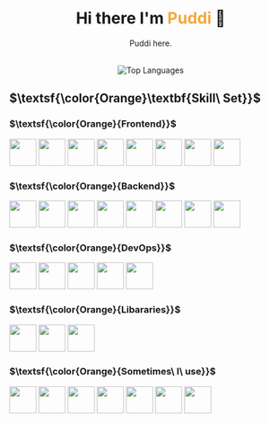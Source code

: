 <h1 align="center">Hi there I'm <span style="color: #F2A93B">Puddi</span> 👋</h1>

<div  align="center">
    <p>Puddi here.</p>
<!--     <p>Everything I learned has been a mistake I have made. Learning something new every day!</p> -->
</div>

</br>

<div align="center">
    <picture display="center">
        <source
            srcset="https://github-readme-stats.vercel.app/api/top-langs/?username=0xPuddi&layout=normal&custom_title=What+I+Use&bg_color=0E1116&border_color=0E1116&title_color=F2A93B&text_color=f5c275"
            media="(prefers-color-scheme: dark)"
        >
        <source
            srcset="https://github-readme-stats.vercel.app/api/top-langs/?username=0xPuddi&layout=normal&custom_title=What+I+Use&&title_color=f5c275&text_color=F2A93B"
            media="(prefers-color-scheme: light), (prefers-color-scheme: no-preference)"
        >
        <img
            src="https://github-readme-stats.vercel.app/api/top-langs/?username=0xPuddi&layout=normal"
            alt="Top Languages"
        >
    </picture>
</div>


## $\textsf{\color{Orange}\textbf{Skill\ Set}}$
### $\textsf{\color{Orange}{Frontend}}$
<p float="left">
  <img src="./assets/Logos/html5-original.svg" height="48px">
  <img src="./assets/Logos/css3-original.svg" height="48px">
  <img src="./assets/Logos/javascript-original.svg" height="48px">
  <img src="./assets/Logos/svelte-original.svg" height="48px">
  <picture>
    <source
        srcset="./assets/Logos/fiber-original-black.svg"
        media="(prefers-color-scheme: light), (prefers-color-scheme: no-preference)"
        height="48px"
    >
    <source
        srcset="./assets/Logos/fiber-original.svg"
        media="(prefers-color-scheme: dark)"
        height="48px"
    >
    <img
        src="./assets/Logos/fiber-original.svg"
        height="48px"
    >
  </picture>
  <img src="./assets/Logos/react-original.svg" height="48px">
  <picture>
    <source
        srcset="./assets/Logos/nextjs-original.svg"
        media="(prefers-color-scheme: light), (prefers-color-scheme: no-preference)"
        height="48px"
    >
    <source
        srcset="./assets/Logos/nextjs-original-white.svg"
        media="(prefers-color-scheme: dark)"
        height="48px"
    >
    <img
        src="./assets/Logos/nextjs-original-white.svg"
        height="48px"
    >
  </picture>
  <img src="./assets/Logos/wordpress-original.svg" height="48px">
</p>

### $\textsf{\color{Orange}{Backend}}$
<p float="left">
  <picture>
    <source
        srcset="./assets/Logos/solidity-original.svg"
        media="(prefers-color-scheme: light), (prefers-color-scheme: no-preference)"
        height="48px"
    >
    <source
        srcset="./assets/Logos/solidity-original-white.svg"
        media="(prefers-color-scheme: dark)"
        height="48px"
    >
    <img
        src="./assets/Logos/solidity-original.svg"
        height="48px"
    >
  </picture>
  <img src="./assets/Logos/go-original.svg" height="48px">
  <img src="./assets/Logos/javascript-original.svg" height="48px">
  <img src="./assets/Logos/java-original.svg" height="48px">
  <img src="./assets/Logos/python-original.svg" height="48px">
  <img src="./assets/Logos/rust-original.svg" height="48px">
  <img src="./assets/Logos/postgresql-original.svg" height="48px">
  <img src="./assets/Logos/c-original.svg" height="48px">
</p>

### $\textsf{\color{Orange}{DevOps}}$
<p float="left">
  <img src="./assets/Logos/docker-original.svg" height="48px">
  <img src="./assets/Logos/git-plain.svg" height="48px">
  <picture>
    <source
        srcset="./assets/Logos/github-original.svg"
        media="(prefers-color-scheme: light), (prefers-color-scheme: no-preference)"
        height="48px"
    >
    <source
        srcset="./assets/Logos/github-original-white.svg"
        media="(prefers-color-scheme: dark)"
        height="48px"
    >
    <img
        src="./assets/Logos/github-original.svg"
        height="48px"
    >
  </picture>
  <picture>
    <source
        srcset="./assets/Logos/bash-original.svg"
        media="(prefers-color-scheme: light), (prefers-color-scheme: no-preference)"
        height="48px"
    >
    <source
        srcset="./assets/Logos/bash-original-white.svg"
        media="(prefers-color-scheme: dark)"
        height="48px"
    >
    <img
        src="./assets/Logos/bash-original.svg"
        height="48px"
    >
  </picture>
  <img src="./assets/Logos/linux-original.svg" height="48px">
</p>

### $\textsf{\color{Orange}{Libararies}}$
<p float="left">
  <img src="./assets/Logos/hardhat-original.svg" height="48px">
  <img src="./assets/Logos/jest-plain.svg" height="48px">
  <img src="./assets/Logos/foundry-original.png" height="48px">
</p>

### $\textsf{\color{Orange}{Sometimes\ I\ use}}$
<p float="left">
  <img src="./assets/Logos/bevy-original.svg" height="48px">
  <img src="./assets/Logos/electron-original.svg" height="48px">
  <img src="./assets/Logos/tauri-original.svg" height="48px">
  <picture>
    <source
        srcset="./assets/Logos/threejs-original.svg"
        media="(prefers-color-scheme: light), (prefers-color-scheme: no-preference)"
        height="48px"
    >
    <source
        srcset="./assets/Logos/threejs-original-white.svg"
        media="(prefers-color-scheme: dark)"
        height="48px"
    >
    <img
        src="./assets/Logos/threejs-original.svg"
        height="48px"
    >
  </picture>
  <img src="./assets/Logos/tensorflow-original.svg" height="48px">
  <img src="./assets/Logos/pytorch-original.svg" height="48px">
  <picture>
    <source
        srcset="./assets/Logos/latex-original.svg"
        media="(prefers-color-scheme: light), (prefers-color-scheme: no-preference)"
        height="48px"
    >
    <source
        srcset="./assets/Logos/latex-original-white.svg"
        media="(prefers-color-scheme: dark)"
        height="48px"
    >
    <img
        src="./assets/Logos/latex-original.svg"
        height="48px"
    >
  </picture>
</p>
